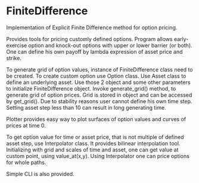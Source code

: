# FiniteDifference
Implementation of Explicit Finite Difference method for option pricing.

Provides tools for pricing customly defined options. Program allows early-exercise option and knock-out options with upper or lower barrier (or both).
One can define his own payoff by lambda expression of asset price and strike. 

To generate grid of option values, instance of FiniteDifference class need to be created.
To create custom option use Option class. Use Asset class to define an underlying asset. Use those 2 object and some other parameters to initialize FiniteDifference object.
Invoke generate_grid() method, to generate grid of option prices. Grid is stored in object and can be accessed by get_grid(). 
Due to stability reasons user cannot define his own time step. Setting asset step less than 10 can result in long generating time.

Plotter provides easy way to plot surfaces of option values and curves of prices at time 0.

To get option value for time or asset price, that is not multiple of defined asset step, use Interpolator class. 
It provides bilinear interpolation tool. Initializing with grid and scales of time and asset, one can get value at custom point, using value_at(x,y).
Using Interpolator one can price options for whole paths.

Simple CLI is also provided.
